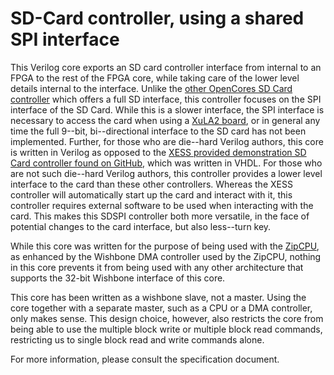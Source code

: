 # SD-Card controller, using a shared SPI interface

This Verilog core exports an SD card controller interface from internal to an
FPGA to the rest of the FPGA core, while taking care of the lower level details
internal to the interface.  Unlike the [other OpenCores SD Card controller](http://www.opencores.org/project,sdcard_mass_storage_controller) which offers a full SD interface, this controller focuses on the SPI interface of the SD Card. 
While this is a slower interface, the SPI interface is
necessary to access the card when using a [XuLA2 board](http://www.xess.com/shop/product/xula2-lx25/), or
in general any time the full 9--bit, bi--directional interface to the SD card
has not been implemented.
Further, for those who are die--hard Verilog authors, this core is written in
Verilog as opposed to the [XESS provided demonstration SD Card controller
found on GitHub](https://github.com/xesscorp/VHDL\_Lib/SDCard.vhd), which was
written
in VHDL.  For those who are not such die--hard Verilog authors, this controller
provides a lower level interface to the card than these other controllers. 
Whereas the XESS controller will automatically start up the card and interact
with it, this controller requires external software to be used when interacting
with the card.  This makes this SDSPI controller both more versatile, in the
face of potential changes to the card interface, but also less--turn key.

While this core was written for the purpose of being used with the [ZipCPU](/../zipcpu),
as enhanced by the Wishbone DMA controller used by the ZipCPU, nothing in this
core prevents it from being used with any other architecture that supports
the 32-bit Wishbone interface of this core.

This core has been written as a wishbone slave, not a master.  Using the core
together with a separate master, such as a CPU or a DMA controller, only makes
sense.  This design choice, however, also restricts the core from being able to
use the multiple block write or multiple block read commands, restricting us to 
single block read and write commands alone.

For more information, please consult the specification document.
